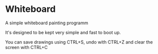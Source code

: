 # Whiteboard

A simple whiteboard painting programm

It's designed to be kept very simple and fast to boot up.

You can save drawings using CTRL+S, undo with CTRL+Z and clear the screen with CTRL+C
